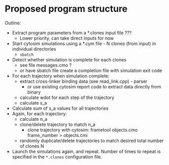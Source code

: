 # Proposed program structure

Outline:

- Extract program parameters from a *.clones input file ???
    - Lower priority, can take direct inputs for now
- Start cytosim simulations using a *.cym file - N clones (from input) in individual directories
    - `sbatch`
- Detect whether simulation is complete for each clones
    - see file messages.cmo ?
    - or have sbatch file create a completion file with simulation exit code
- For each trajectory when simulation complete:
    - extract cross-linker binding data (see read_link.cpp) - parser
        - or use existing cytosim report code to extract data directly from binary
    - calculate wdot for each step of the trajectory
    - calculate s_a
- Calculate sum of s_a values for all trajectories
- Again, for each trajectory:
    - calculate n_a
    - clone/delete trajectory to match n_a
        - clone trajectory with cytosim: frametool objects.cmo frame_number > objects.cmi
    - randomly duplicate/delete trajectories to match desired total number of clones N
- Launch the simulations again, and repeat. Number of times to repeat is specified in the `*.clones` configuration file.
 
